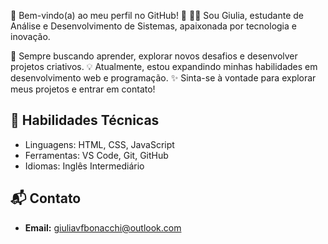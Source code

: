 🌟 Bem-vindo(a) ao meu perfil no GitHub! 🌟
👩‍💻 Sou Giulia, estudante de Análise e Desenvolvimento de Sistemas, apaixonada por tecnologia e inovação.

🚀 Sempre buscando aprender, explorar novos desafios e desenvolver projetos criativos.
💡 Atualmente, estou expandindo minhas habilidades em desenvolvimento web e programação.
✨ Sinta-se à vontade para explorar meus projetos e entrar em contato!

## 🚀 Habilidades Técnicas  
- Linguagens: HTML, CSS, JavaScript  
- Ferramentas: VS Code, Git, GitHub 
- Idiomas: Inglês Intermediário  

## 📬 Contato  
- **Email:** giuliavfbonacchi@outlook.com
